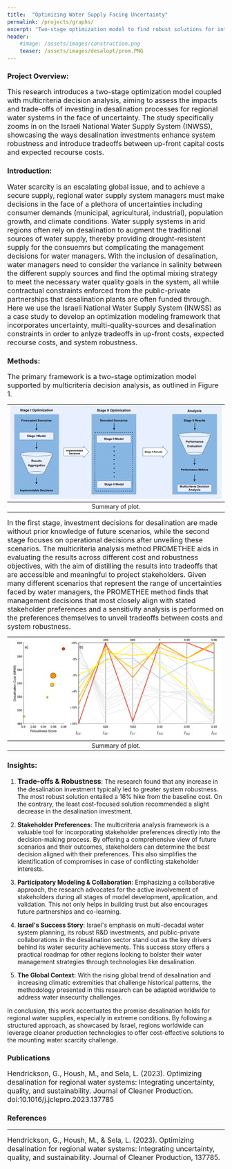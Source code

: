 ```yaml
---
title:  "Optimizing Water Supply Facing Uncertainty"
permalink: /projects/graphs/
excerpt: "Two-stage optimization model to find robust solutions for integrating desalination in regional water supply"
header:
    #image: /assets/images/construction.png
    teaser: /assets/images/desalopt/prom.PNG
---
```

### Project Overview:
<font size="3">
This research introduces a two-stage optimization model coupled with multicriteria decision analysis, aiming to assess the impacts and trade-offs of investing in desalination processes for regional water systems in the face of uncertainty. The study specifically zooms in on the Israeli National Water Supply System (INWSS), showcasing the ways desalination investments enhance system robustness and introduce tradeoffs between up-front capital costs and expected recourse costs.
</font>

### Introduction:
<font size="3">
Water scarcity is an escalating global issue, and to achieve a secure supply, regional water supply system managers must make decisions in the face of a plethora of uncertainties including consumer demands (municipal, agricultural, industrial), population growth, and climate conditions. Water supply systems in arid regions often rely on desalination to augment the traditional sources of water supply, thereby providing drought-resistent supply for the consuemrs but complicating the management decisions for water managers. With the inclusion of desalination, water managers need to consider the variance in salinity between the different supply sources and find the optimal mixing strategy to meet the necessary water quality goals in the system, all while contractual constraints enforced from the public-private partnerships that desalination plants are often funded through. Here we use the Israeli National Water Supply System (INWSS) as a case study to develop an optimization modeling framework that incorporates uncertainty, multi-quality-sources and desalination constraints in order to anlyze tradeoffs in up-front costs, expected recourse costs, and system robustness.
</font>

### Methods:
<font size="3">
The primary framework is a two-stage optimization model supported by multicriteria decision analysis, as outlined in Figure 1. 
</font>

| ![Parallel plot](/assets/images/desalopt/framework.png) |
|:--:|
| Summary of plot. |

<font size="3">
In the first stage, investment decisions for desalination are made without prior knowledge of future scenarios, while the second stage focuses on operational decisions after unveiling these scenarios. The multicriteria analysis method PROMETHEE aids in evaluating the results across different cost and robustness objectives, with the aim of distilling the results into tradeoffs that are accessible and meaningful to project stakeholders. Given many different scenarios that represent the range of uncertainties faced by water managers, the PROMETHEE method finds that management decisions that most closely align with stated stakeholder preferences and a sensitivity analysis is performed on the preferences themselves to unveil tradeoffs between costs and system robustness.
</font>

| ![Parallel plot](/assets/images/desalopt/scatter_pplot.PNG) |
|:--:|
| Summary of plot. |



### Insights:
1. **<font size="3">Trade-offs & Robustness</font>**: The research found that any increase in the desalination investment typically led to greater system robustness. The most robust solution entailed a 16% hike from the baseline cost. On the contrary, the least cost-focused solution recommended a slight decrease in the desalination investment.

2. **Stakeholder Preferences**: The multicriteria analysis framework is a valuable tool for incorporating stakeholder preferences directly into the decision-making process. By offering a comprehensive view of future scenarios and their outcomes, stakeholders can determine the best decision aligned with their preferences. This also simplifies the identification of compromises in case of conflicting stakeholder interests.

3. **Participatory Modeling & Collaboration**: Emphasizing a collaborative approach, the research advocates for the active involvement of stakeholders during all stages of model development, application, and validation. This not only helps in building trust but also encourages future partnerships and co-learning.

4. **Israel's Success Story**: Israel's emphasis on multi-decadal water system planning, its robust R&D investments, and public-private collaborations in the desalination sector stand out as the key drivers behind its water security achievements. This success story offers a practical roadmap for other regions looking to bolster their water management strategies through technologies like desalination.

5. **The Global Context:** With the rising global trend of desalination and increasing climatic extremities that challenge historical patterns, the methodology presented in this research can be adapted worldwide to address water insecurity challenges.

In conclusion, this work accentuates the promise desalination holds for regional water supplies, especially in extreme conditions. By following a structured approach, as showcased by Israel, regions worldwide can leverage cleaner production technologies to offer cost-effective solutions to the mounting water scarcity challenge.
</font>

### Publications
<font size="3">
Hendrickson, G., Housh, M., and Sela, L. (2023). Optimizing desalination for regional water systems: Integrating uncertainty, quality, and sustainability. Journal of Cleaner Production. doi:10.1016/j.jclepro.2023.137785
</font>

### References
---
<font size="3">
Hendrickson, G., Housh, M., & Sela, L. (2023). Optimizing desalination for regional water systems: Integrating uncertainty, quality, and sustainability. Journal of Cleaner Production, 137785.
</font>
